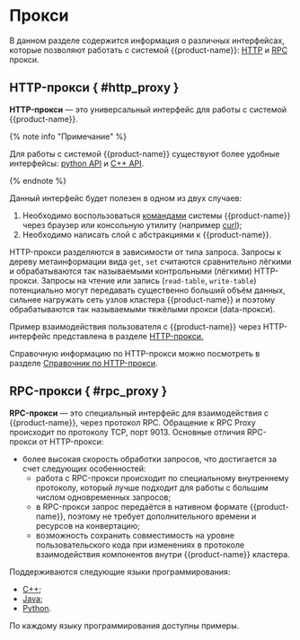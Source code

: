 # Прокси

В данном разделе содержится информация о различных интерфейсах, которые позволяют работать с системой {{product-name}}: [HTTP](#http_proxy) и [RPC](#rpc_proxy) прокси. 

## HTTP-прокси { #http_proxy }

**HTTP-прокси** — это универсальный интерфейс для работы с системой {{product-name}}. 


{% note info "Примечание" %}

Для работы с системой {{product-name}} существуют более удобные интерфейсы: [python API](../../../api/python/start.md) и [С++ API](../../../api/cpp/description.md).

{% endnote %}


Данный интерфейс будет полезен в одном из двух случаев:

1. Необходимо воспользоваться [командами](../../../api/commands.md) системы {{product-name}} через браузер или консольную утилиту (например [curl](https://en.wikipedia.org/wiki/CURL));
2. Необходимо написать слой с абстракциями к {{product-name}}.

HTTP-прокси разделяются в зависимости от типа запроса. Запросы к дереву метаинформации вида `get`, `set` считаются сравнительно лёгкими и обрабатываются так называемыми контрольными (лёгкими) HTTP-прокси.
Запросы на чтение или запись (`read-table`, `write-table`) потенциально могут передавать существенно больший объём данных, сильнее нагружать сеть узлов кластера {{product-name}} и поэтому обрабатываются так называемыми тяжёлыми прокси (data-прокси).

Пример взаимодействия пользователя с {{product-name}} через HTTP-интерфейс представлена в разделе [HTTP-прокси.](../../user-guide/proxy/http.md) 

Справочную информацию по HTTP-прокси можно посмотреть в разделе [Справочник по HTTP-прокси](../../user-guide/proxy/http-reference.md).

## RPC-прокси { #rpc_proxy }

**RPC-прокси** — это специальный интерфейс для взаимодействия с {{product-name}}, через протокол RPC. Обращение к RPC Proxy происходит по протоколу TCP, порт 9013. Основные отличия RPC-прокси от HTTP-прокси:	

- более высокая скорость обработки запросов, что достигается за счет следующих особенностей:
  - работа с RPC-прокси происходит по специальному внутреннему протоколу, который лучше подходит для работы с большим числом одновременных запросов;
  - в RPC-прокси запрос передаётся в нативном формате {{product-name}}, поэтому не требует дополнительного времени и ресурсов на конвертацию;
  - возможность сохранить совместимость на уровне пользовательского кода при изменениях в протоколе взаимодействия компонентов внутри {{product-name}} кластера.

Поддерживаются следующие языки программирования:

- [C++](../../../user-guide/proxy/rpc.md#c_plus_plus);
- [Java](../../../user-guide/proxy/rpc.md#java);
- [Python](../../../user-guide/proxy/rpc.md#python).

По каждому языку программирования доступны примеры.

